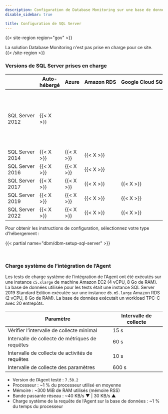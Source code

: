 ```yaml
---
description: Configuration de Database Monitoring sur une base de données SQL Server
disable_sidebar: true

title: Configuration de SQL Server
---
```


{{< site-region region="gov" >}}
<div class="alert alert-warning">La solution Database Monitoring n'est pas prise en charge pour ce site.</div>
{{< /site-region >}}

### Versions de SQL Server prises en charge

|                 | Auto-hébergé | Azure     | Amazon RDS | Google Cloud SQL | Remarque |
|-----------------|-------------|-----------|------------|------------------|------|
| SQL Server 2012 | {{< X >}}   |           |            |                  | SQL Server 2012 a atteint sa fin de vie le 12 juillet 2022. Database Monitoring continue de prendre en charge SQL Server 2012 avec [des limitations connues][1]. |
| SQL Server 2014 | {{< X >}}   | {{< X >}} | {{< X >}}  |                  |      |
| SQL Server 2016 | {{< X >}}   | {{< X >}} | {{< X >}}  |                  |      |
| SQL Server 2017 | {{< X >}}   | {{< X >}} | {{< X >}}  | {{< X >}}        |      |
| SQL Server 2019 | {{< X >}}   | {{< X >}} | {{< X >}}  | {{< X >}}        |      |
| SQL Server 2022 | {{< X >}}   | {{< X >}} | {{< X >}}  | {{< X >}}        |      |

Pour obtenir les instructions de configuration, sélectionnez votre type d'hébergement :

{{< partial name="dbm/dbm-setup-sql-server" >}}

<br>

### Charge système de lʼintégration de lʼAgent

Les tests de charge système de lʼintégration de lʼAgent ont été exécutés sur une instance `c5.xlarge` de machine Amazon EC2  (4 vCPU, 8 Go de RAM). La base de données utilisée pour les tests était une instance SQL Server 2019 Standard Edition exécutée sur une instance `db.m5.large` Amazon RDS (2 vCPU, 8 Go de RAM). La base de données exécutait un workload TPC-C avec 20 entrepôts.

| Paramètre                              | Intervalle de collecte |
| ------------------------------------ | ------------------- |
| Vérifier lʼintervalle de collecte minimal        | 15 s                 |
| Intervalle de collecte de métriques de requêtes    | 60 s                 |
| Intervalle de collecte de activités de requêtes | 10 s                 |
| Intervalle de collecte des paramètres         | 600 s                |

* Version de lʼAgent testé : `7.50.2`
* Processeur : ~1 % du processeur utilisé en moyenne
* Mémoire : ~300 MiB de RAM utilisés (mémoire RSS)
* Bande passante réseau : ~40 KB/s ▼ | 30 KB/s ▲
* Charge système de la requête de lʼAgent sur la base de données : ~1 % du temps du processeur

[1]: /fr/database_monitoring/setup_sql_server/troubleshooting/#known-limitations
